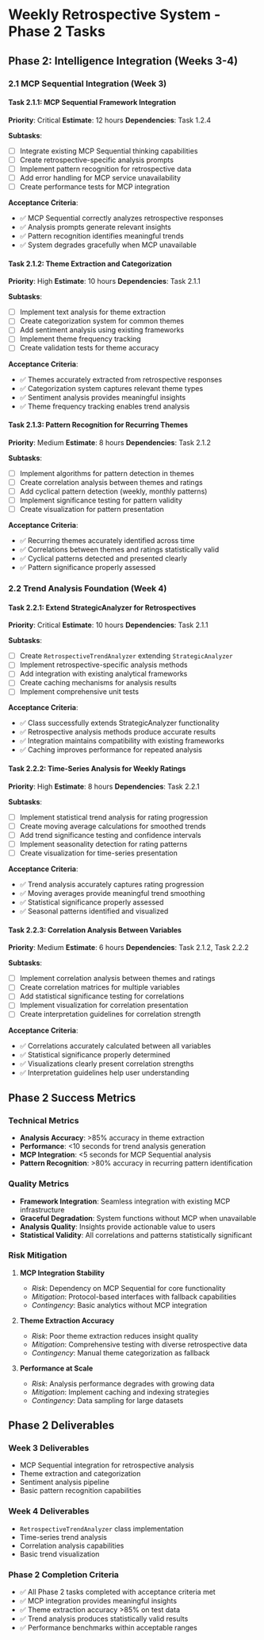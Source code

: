 # Weekly Retrospective System - Phase 2 Tasks

## Phase 2: Intelligence Integration (Weeks 3-4)

### 2.1 MCP Sequential Integration (Week 3)

#### Task 2.1.1: MCP Sequential Framework Integration
**Priority**: Critical
**Estimate**: 12 hours
**Dependencies**: Task 1.2.4

**Subtasks**:
- [ ] Integrate existing MCP Sequential thinking capabilities
- [ ] Create retrospective-specific analysis prompts
- [ ] Implement pattern recognition for retrospective data
- [ ] Add error handling for MCP service unavailability
- [ ] Create performance tests for MCP integration

**Acceptance Criteria**:
- ✅ MCP Sequential correctly analyzes retrospective responses
- ✅ Analysis prompts generate relevant insights
- ✅ Pattern recognition identifies meaningful trends
- ✅ System degrades gracefully when MCP unavailable

#### Task 2.1.2: Theme Extraction and Categorization
**Priority**: High
**Estimate**: 10 hours
**Dependencies**: Task 2.1.1

**Subtasks**:
- [ ] Implement text analysis for theme extraction
- [ ] Create categorization system for common themes
- [ ] Add sentiment analysis using existing frameworks
- [ ] Implement theme frequency tracking
- [ ] Create validation tests for theme accuracy

**Acceptance Criteria**:
- ✅ Themes accurately extracted from retrospective responses
- ✅ Categorization system captures relevant theme types
- ✅ Sentiment analysis provides meaningful insights
- ✅ Theme frequency tracking enables trend analysis

#### Task 2.1.3: Pattern Recognition for Recurring Themes
**Priority**: Medium
**Estimate**: 8 hours
**Dependencies**: Task 2.1.2

**Subtasks**:
- [ ] Implement algorithms for pattern detection in themes
- [ ] Create correlation analysis between themes and ratings
- [ ] Add cyclical pattern detection (weekly, monthly patterns)
- [ ] Implement significance testing for pattern validity
- [ ] Create visualization for pattern presentation

**Acceptance Criteria**:
- ✅ Recurring themes accurately identified across time
- ✅ Correlations between themes and ratings statistically valid
- ✅ Cyclical patterns detected and presented clearly
- ✅ Pattern significance properly assessed

### 2.2 Trend Analysis Foundation (Week 4)

#### Task 2.2.1: Extend StrategicAnalyzer for Retrospectives
**Priority**: Critical
**Estimate**: 10 hours
**Dependencies**: Task 2.1.1

**Subtasks**:
- [ ] Create `RetrospectiveTrendAnalyzer` extending `StrategicAnalyzer`
- [ ] Implement retrospective-specific analysis methods
- [ ] Add integration with existing analytical frameworks
- [ ] Create caching mechanisms for analysis results
- [ ] Implement comprehensive unit tests

**Acceptance Criteria**:
- ✅ Class successfully extends StrategicAnalyzer functionality
- ✅ Retrospective analysis methods produce accurate results
- ✅ Integration maintains compatibility with existing frameworks
- ✅ Caching improves performance for repeated analysis

#### Task 2.2.2: Time-Series Analysis for Weekly Ratings
**Priority**: High
**Estimate**: 8 hours
**Dependencies**: Task 2.2.1

**Subtasks**:
- [ ] Implement statistical trend analysis for rating progression
- [ ] Create moving average calculations for smoothed trends
- [ ] Add trend significance testing and confidence intervals
- [ ] Implement seasonality detection for rating patterns
- [ ] Create visualization for time-series presentation

**Acceptance Criteria**:
- ✅ Trend analysis accurately captures rating progression
- ✅ Moving averages provide meaningful trend smoothing
- ✅ Statistical significance properly assessed
- ✅ Seasonal patterns identified and visualized

#### Task 2.2.3: Correlation Analysis Between Variables
**Priority**: Medium
**Estimate**: 6 hours
**Dependencies**: Task 2.1.2, Task 2.2.2

**Subtasks**:
- [ ] Implement correlation analysis between themes and ratings
- [ ] Create correlation matrices for multiple variables
- [ ] Add statistical significance testing for correlations
- [ ] Implement visualization for correlation presentation
- [ ] Create interpretation guidelines for correlation strength

**Acceptance Criteria**:
- ✅ Correlations accurately calculated between all variables
- ✅ Statistical significance properly determined
- ✅ Visualizations clearly present correlation strengths
- ✅ Interpretation guidelines help user understanding

## Phase 2 Success Metrics

### Technical Metrics
- **Analysis Accuracy**: >85% accuracy in theme extraction
- **Performance**: <10 seconds for trend analysis generation
- **MCP Integration**: <5 seconds for MCP Sequential analysis
- **Pattern Recognition**: >80% accuracy in recurring pattern identification

### Quality Metrics
- **Framework Integration**: Seamless integration with existing MCP infrastructure
- **Graceful Degradation**: System functions without MCP when unavailable
- **Analysis Quality**: Insights provide actionable value to users
- **Statistical Validity**: All correlations and patterns statistically significant

### Risk Mitigation
1. **MCP Integration Stability**
   - *Risk*: Dependency on MCP Sequential for core functionality
   - *Mitigation*: Protocol-based interfaces with fallback capabilities
   - *Contingency*: Basic analytics without MCP integration

2. **Theme Extraction Accuracy**
   - *Risk*: Poor theme extraction reduces insight quality
   - *Mitigation*: Comprehensive testing with diverse retrospective data
   - *Contingency*: Manual theme categorization as fallback

3. **Performance at Scale**
   - *Risk*: Analysis performance degrades with growing data
   - *Mitigation*: Implement caching and indexing strategies
   - *Contingency*: Data sampling for large datasets

## Phase 2 Deliverables

### Week 3 Deliverables
- MCP Sequential integration for retrospective analysis
- Theme extraction and categorization
- Sentiment analysis pipeline
- Basic pattern recognition capabilities

### Week 4 Deliverables
- `RetrospectiveTrendAnalyzer` class implementation
- Time-series trend analysis
- Correlation analysis capabilities
- Basic trend visualization

### Phase 2 Completion Criteria
- ✅ All Phase 2 tasks completed with acceptance criteria met
- ✅ MCP integration provides meaningful insights
- ✅ Theme extraction accuracy >85% on test data
- ✅ Trend analysis produces statistically valid results
- ✅ Performance benchmarks within acceptable ranges

